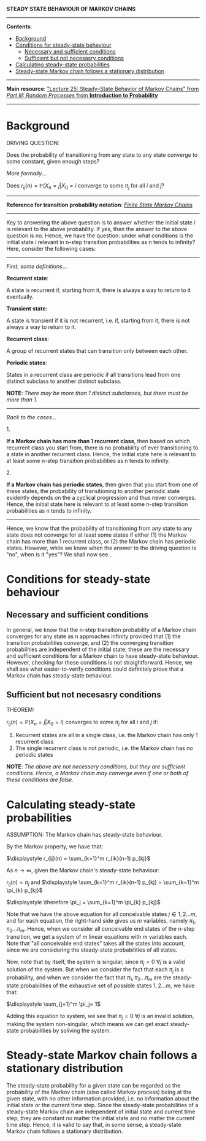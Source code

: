 **STEADY STATE BEHAVIOUR OF MARKOV CHAINS**

---

**Contents**:

- [Background](#background)
- [Conditions for steady-state behaviour](#conditions-for-steady-state-behaviour)
  - [Necessary and sufficient conditions](#necessary-and-sufficient-conditions)
  - [Sufficient but not necesasry conditions](#sufficient-but-not-necesasry-conditions)
- [Calculating steady-state probabilities](#calculating-steady-state-probabilities)
- [Steady-state Markov chain follows a stationary distribution](#steady-state-markov-chain-follows-a-stationary-distribution)

---

**Main resource**: ["Lecture 25: Steady–State Behavior of Markov Chains" from _Part III: Random Processes_ from **Introduction to Probability**](https://ocw.mit.edu/courses/res-6-012-introduction-to-probability-spring-2018/pages/part-iii-random-processes/)

---

# Background
DRIVING QUESTION:

Does the probability of transitioning from any state to any state converge to some constant, given enough steps?

_More formally_...

Does $r_{ij}(n) = \mathbb{P}(X_n = j | X_0 = i$ converge to some $\pi_j$ for all $i$ and $j$?

---

**Reference for transition probability notation**: [_Finite State Markov Chains_](https://github.com/pranigopu/mastersProject/blob/main/NOTES/markov-chains/finite-state-markov-chains.md)

---

Key to answering the above question is to answer whether the initial state $i$ is relevant to the above probability. If yes, then the answer to the above question is no. Hence, we have the question: under what conditions is the initial state $i$ relevant in n-step transition probabilities as n tends to infinity? Here, consider the following cases:

---

_First, some definitions_...

**Recurrent state**:

A state is recurrent if, starting from it, there is always a way to return to it eventually.

**Transient state**:

A state is transient if it is not recurrent, i.e. if, starting from it, there is not always a way to return to it.

**Recurrent class**:

A group of recurrent states that can transition only between each other.

**Periodic states**:

States in a recurrent class are periodic if all transitions lead from one distinct subclass to another distinct subclass.

**NOTE**: _There may be more than 1 distinct subclasses, but there must be more than 1._

---

_Back to the cases_...

1.<br>

**If a Markov chain has more than 1 recurrent class**, then based on which recurrent class you start from, there is no probability of ever transitioning to a state in another recurrent class. Hence, the initial state here is relevant to at least some n-step transition probabilities as n tends to infinity.

2.<br>

**If a Markov chain has periodic states**, then given that you start from one of these states, the probability of transitioning to another periodic state evidently depends on the a cyclical progression and thus never converges. Hence, the initial state here is relevant to at least some n-step transition probabilities as n tends to infinity.

---

Hence, we know that the probability of transitioning from any state to any state does not converge for at least some states if either (1) the Markov chain has more than 1 recurrent class, or (2) the Markov chain has periodic states. However, while we know when the answer to the driving question is "no", when is it "yes"? We shall now see...

# Conditions for steady-state behaviour
## Necessary and sufficient conditions
In general, we know that the n-step transition probability of a Markov chain converges for any state as n approaches infinity provided that (1) the transition probabilities converge, and (2) the converging transition probabilities are independent of the initial state; these are the necessary and sufficient conditions for a Markov chain to have steady-state behaviour. However, checking for these conditions is not straightforward. Hence, we shall see what easier-to-verify conditions could definitely prove that a Markov chain has steady-state behaviour.

## Sufficient but not necesasry conditions
THEOREM:

$r_{ij}(n) = \mathbb{P}(X_n = j | X_0 = i)$ converges to some $\pi_j$ for all $i$ and $j$ if:

1. Recurrent states are all in a single class, i.e. the Markov chain has only 1 recurrent class
2. The single recurrent class is not periodic, i.e. the Markov chain has no periodic states

**NOTE**: _The above are not necessary conditions, but they are sufficient conditions. Hence, a Markov chain may converge even if one or both of these conditions are false._

# Calculating steady-state probabilities
ASSUMPTION: The Markov chain has steady-state behaviour.

By the Markov property, we have that:

$\displaystyle r_{ij}(n) = \sum_{k=1}^m r_{ik}(n-1) p_{kj}$

As $n \rightarrow \infty$, given the Markov chain's steady-state behaviour:

$r_{ij}(n) = \pi_j$ and $\displaystyle \sum_{k=1}^m r_{ik}(n-1) p_{kj} = \sum_{k=1}^m \pi_{k} p_{kj}$

$\displaystyle \therefore \pi_j = \sum_{k=1}^m \pi_{k} p_{kj}$

Note that we have the above equation for all conceivable states $j \in {1, 2 ... m}$, and for each equation, the right-hand side gives us $m$ variables, namely $\pi_1, \pi_2 ... \pi_m$. Hence, when we consider all conceivable end states of the n-step transition, we get a system of $m$ linear equations with $m$ variables each. Note that "all conceivable end states" takes all the states into account, since we are considering the steady-state probabilities of all states.


Now, note that by itself, the system is singular, since $\pi_j = 0 \text{ } \forall j$ is a valid solution of the system. But when we consider the fact that each $\pi_j$ is a probability, and when we consider the fact that $\pi_1, \pi_2 ... \pi_m$ are the steady-state probabilities of the exhaustive set of possible states ${1, 2 ... m}$, we have that:

$\displaystyle \sum_{j=1}^m \pi_j= 1$

Adding this equation to system, we see that $\pi_j = 0 \text{ } \forall j$ is an invalid solution, making the system non-singular, which means we can get exact steady-state probabilities by soliving the system.

# Steady-state Markov chain follows a stationary distribution
The steady-state probability for a given state can be regarded as the probability of the Markov chain (also called Markov process) being at the given state, with no other information provided, i.e. no information about the initial state or the current time step. Since the steady-state probabilities of a steady-state Markov chain are independent of initial state and current time step, they are constant no matter the initial state and no matter the current time step. Hence, it is valid to say that, in some sense, a steady-state Markov chain follows a stationary distribution.